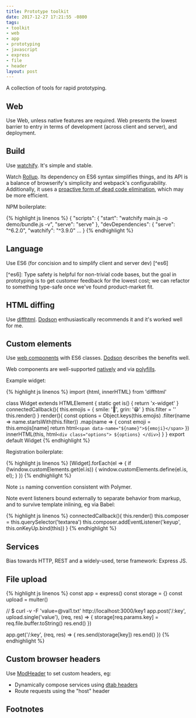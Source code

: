 ```yaml
---
title: Prototype toolkit
date: 2017-12-27 17:21:55 -0800
tags:
- toolkit
- web
- app
- prototyping
- javascript
- express
- file
- header
layout: post
---
```

A collection of tools for rapid prototyping.

## Web

Use Web, unless native features are required. Web presents the lowest barrier to entry in terms of development (across client and server), and deployment.

## Build

Use [watchify](https://github.com/browserify/watchify). It's simple and stable.

Watch [Rollup](https://rollupjs.org). Its dependency on ES6 syntax simplifies things, and its API is a balance of browserify's simplicity and webpack's configurability. Additionally, it uses a [proactive form of dead code elimination](https://github.com/rollup/rollup#tree-shaking), which may be more efficient.

NPM boilerplate:

{% highlight js linenos %}
{
"scripts": {
"start": "watchify main.js -o demo/bundle.js -v",
"serve": "serve"
},
"devDependencies": {
"serve": "^6.2.0",
"watchify": "^3.9.0"
...
}
{% endhighlight %}

## Language

Use ES6 (for concision and to simplify client and server dev) \[^es6\]

\[^es6\]: Type safety is helpful for non-trivial code bases, but the goal in prototyping is to get customer feedback for the lowest cost; we can refactor to something type-safe once we've found product-market fit.

## HTML diffing

Use [diffhtml](https://github.com/tbranyen/diffhtml). [Dodson](https://medium.com/dev-channel/the-case-for-custom-elements-part-2-2efe42ce9133) enthusiastically recommends it and it's worked well for me.

## Custom elements

Use [web components](https://www.webcomponents.org/introduction#how-do-i-define-a-new-html-element-) with ES6 classes. [Dodson](https://medium.com/dev-channel/the-case-for-custom-elements-part-2-2efe42ce9133) describes the benefits well.

Web components are well-supported [natively](http://caniuse.com/#search=custom%20elements) and via [polyfills](https://www.webcomponents.org/polyfills/).

Example widget:

{% highlight js linenos %}
import {html, innerHTML} from 'diffhtml'

class Widget extends HTMLElement {
static get is() { return 'x-widget' }
connectedCallback(){
this.emojis = {
smile: '🙂',
grin: '😁'
}
this.filter = ''
this.render()
}
render(){
const options = Object.keys(this.emojis)
.filter(name => name.startsWith(this.filter))
.map(name => {
const emoji = this.emojis\[name\]
return html`<span data-name="${name}">${emoji}</span>`
})
innerHTML(this, html`<div class="options"> ${options} </div>`)
}
}
export default Widget
{% endhighlight %}

Registration boilerplate:

{% highlight js linenos %}
\[Widget\].forEach(el => {
if (!window.customElements.get(el.is)) {
window.customElements.define(el.is, el);
}
})
{% endhighlight %}

Note `is` naming convention consistent with Polymer.

Note event listeners bound externally to separate behavior from markup, and to survive template inlining, eg via Babel:

{% highlight js linenos %}
connectedCallback(){
this.render()
this.composer = this.querySelector('textarea')
this.composer.addEventListener('keyup', this.onKeyUp.bind(this))
}
{% endhighlight %}

## Services

Bias towards HTTP, REST and a widely-used, terse framework: Express JS.

## File upload

{% highlight js linenos %}
const app = express()
const storage = {}
const upload = multer()

// $ curl -v -F 'value=@val1.txt' http://localhost:3000/key1
app.post('/:key', upload.single('value'), (req, res) => {
storage\[req.params.key\] = req.file.buffer.toString() res.end()
})

app.get('/:key', (req, res) => {
res.send(storage\[key\])
res.end()
})
{% endhighlight %}

## Custom browser headers

Use [ModHeader](https://chrome.google.com/webstore/detail/modheader/idgpnmonknjnojddfkpgkljpfnnfcklj?hl=en) to set custom headers, eg:

* Dynamically compose services using [dtab headers](https://medium.com/@muuki88/a-beginners-guide-for-twitter-finagle-7ff7189541e5#6560)
* Route requests using the "host" header

## Footnotes